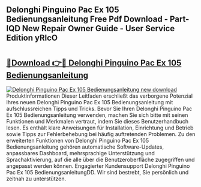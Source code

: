 ## Delonghi Pinguino Pac Ex 105 Bedienungsanleitung Free Pdf Download - Part-IQD New Repair Owner Guide - User Service Edition yRlcO

# <h2><a href="http://df46p1.blite.top/?on=Delonghi+Pinguino+Pac+Ex+105+Bedienungsanleitung">🔗Download 👉🔴 Delonghi Pinguino Pac Ex 105 Bedienungsanleitung</a></h2>

[![Delonghi Pinguino Pac Ex 105 Bedienungsanleitung new download](https://i.imgur.com/lujVjoI.png)](http://df46p1.blite.top/?on=Delonghi+Pinguino+Pac+Ex+105+Bedienungsanleitung)
Produktinformationen Dieser Leitfaden erschließt das verborgene Potenzial Ihres neuen Delonghi Pinguino Pac Ex 105 Bedienungsanleitung mit aufschlussreichen Tipps und Tricks. Bevor Sie Ihren Delonghi Pinguino Pac Ex 105 Bedienungsanleitung verwenden, machen Sie sich bitte mit seinen Funktionen und Merkmalen vertraut, indem Sie dieses Benutzerhandbuch lesen. Es enthält klare Anweisungen für Installation, Einrichtung und Betrieb sowie Tipps zur Fehlerbehebung bei häufig auftretenden Problemen. Zu den erweiterten Funktionen von Delonghi Pinguino Pac Ex 105 Bedienungsanleitung gehören automatische Software-Updates, anpassbares Dashboard, mehrsprachige Unterstützung und Sprachaktivierung, auf die alle über die Benutzeroberfläche zugegriffen und angepasst werden können. Engagierter Kundensupport Delonghi Pinguino Pac Ex 105 BedienungsanleitungDD. Wir sind bestrebt, Sie persönlich und zeitnah zu unterstützen.
